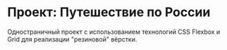 # Проект: Путешествие по России

Одностраничный проект с использованием технологий CSS Flexbox и Grid для реализации "резиновой" вёрстки.
